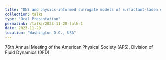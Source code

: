 ```yaml
---
title: "DNS and physics-informed surrogate models of surfactant-laden dispersed flows"
collection: talks
type: "Oral Presentation"
permalink: /talks/2023-11-20-talk-1
date: 2023-11-20
location: "Washington D.C., USA"
---
```


76th Annual Meeting of the American Physical Society (APS), Division of Fluid Dynamics (DFD)

